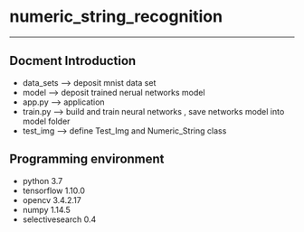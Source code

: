 # numeric_string_recognition
***
## **Docment Introduction**
* data_sets --> deposit mnist data set
* model --> deposit trained nerual networks model 
* app.py --> application
* train.py --> build and train neural networks , save networks model into model folder 
* test_img --> define Test_Img and Numeric_String class
## **Programming environment**
* python 3.7
* tensorflow 1.10.0
* opencv 3.4.2.17
* numpy 1.14.5
* selectivesearch 0.4
